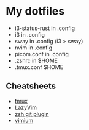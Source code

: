 # My dotfiles
- i3-status-rust in .config
- i3 in .config
- sway in .config (i3 > sway)
- nvim in .config
- picom.conf in .config
- .zshrc in $HOME
- .tmux.conf $HOME

## Cheatsheets
- [tmux](https://tmuxcheatsheet.com/)
- [LazyVim](https://lazyvim.org/keymaps)
- [zsh git plugin](https://kapeli.com/cheat_sheets/Oh-My-Zsh_Git.docset/Contents/Resources/Documents/index)
- [vimium](https://gist.github.com/vapidbabble/313599)
